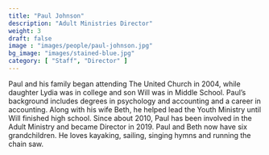 ```yaml
---
title: "Paul Johnson"
description: "Adult Ministries Director"
weight: 3
draft: false
image : "images/people/paul-johnson.jpg"
bg_image: "images/stained-blue.jpg"
category: [ "Staff", "Director" ]
---
```


Paul and his family began attending The United Church in 2004, while daughter Lydia was in college and son Will was in Middle School. Paul’s background includes degrees in psychology and accounting and a career in accounting. Along with his wife Beth, he helped lead the Youth Ministry until Will finished high school. Since about 2010, Paul has been involved in the Adult Ministry and became Director in 2019. Paul and Beth now have six grandchildren. He loves kayaking, sailing, singing hymns and running the chain saw.